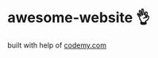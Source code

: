 # awesome-website :ok_hand:                                                                                                                                                                                                                                                                                              
built with help of <a href="http://johnelder.com/">codemy.com</a>
